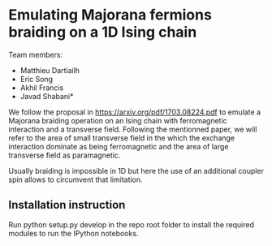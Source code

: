 # Emulating Majorana fermions braiding on a 1D Ising chain

Team members:
- Matthieu Dartiailh
- Eric Song
- Akhil Francis
- Javad Shabani*

We follow the proposal in https://arxiv.org/pdf/1703.08224.pdf to
emulate a Majorana braiding operation on an Ising chain with ferromagnetic
interaction and a transverse field. Following the mentionned paper, we will
refer to the area of small transverse field in the which the exchange
interaction dominate as being ferromagnetic and the area of large transverse
field as paramagnetic.

Usually braiding is impossible in 1D but here the use of an additional coupler
spin allows to circumvent that limitation.

Installation instruction
------------------------

Run python setup.py develop in the repo root folder to install the required
modules to run the IPython notebooks.
